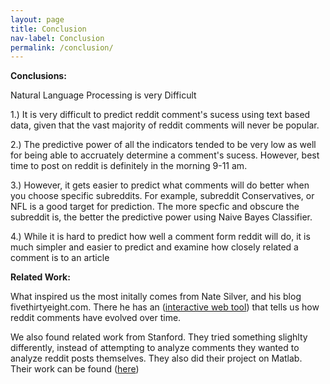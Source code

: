 ```yaml
---
layout: page
title: Conclusion
nav-label: Conclusion
permalink: /conclusion/
---
```


<b>Conclusions:</b>

Natural Language Processing is very Difficult 

1.) It is very difficult to predict reddit comment's sucess using text based data, given that the vast majority of reddit comments will never be popular.

2.) The predictive power of all the indicators tended to be very low as well for being able to accruately determine a comment's sucess. However, best time to post on reddit is definitely in the morning 9-11 am. 

3.) However, it gets easier to predict what comments will do better when you choose specific subreddits. For example, subreddit Conservatives, or NFL is a good target for prediction. The more specfic and obscure the subreddit is, the better the predictive power using Naive Bayes Classifier.

4.) While it is hard to predict how well a comment form reddit will do, it is much simpler and easier to predict and examine how closely related a comment is to an article

<b> Related Work: </b>

What inspired us the most initally comes from Nate Silver, and his blog fivethirtyeight.com. There he has an (<a href="http://projects.fivethirtyeight.com/reddit-ngram/?keyword=doge.dog&start=20071015&end=20150831&smoothing=10">interactive web tool</a>) that tells us how reddit comments have evolved over time.


We also found related work from Stanford. They tried something slighlty differently, instead of attempting to analyze comments they wanted to analyze reddit posts themselves. They also did their project on Matlab. Their work can be found 
(<a href="http://cs229.stanford.edu/proj2012/ZamoshchinSegall-PredictingRedditPostPopularity.pdf">here</a>) 
